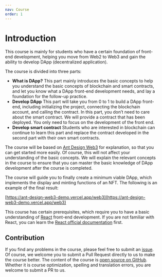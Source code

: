 ```yaml
---
nav: Course
order: 1
---
```


# Introduction

This course is mainly for students who have a certain foundation of front-end development, helping you move from Web2 to Web3 and gain the ability to develop DApp (decentralized application).

The course is divided into three parts:

- **What is DApp?** This part mainly introduces the basic concepts to help you understand the basic concepts of blockchain and smart contracts, and let you know what a DApp front-end development needs, and lay a foundation for the follow-up practice.
- **Develop DApp** This part will take you from 0 to 1 to build a DApp front-end, including initializing the project, connecting the blockchain account, and calling the contract. In this part, you don’t need to care about the smart contract. We will provide a contract that has been deployed. You only need to focus on the development of the front end.
- **Develop smart contract** Students who are interested in blockchain can continue to learn this part and replace the contract developed in the second part with their own smart contracts.

The course will be based on [Ant Design Web3](https://web3.ant.design/) for explanation, so that you can get started more easily. Of course, this will not affect your understanding of the basic concepts. We will explain the relevant concepts in the course to ensure that you can master the basic knowledge of DApp development after the course is completed.

The course will guide you to finally create a minimum viable DApp, which implements the display and minting functions of an NFT. The following is an example of the final result:

[https://ant-design-web3-demo.vercel.app/web3](https://ant-design-web3-demo.vercel.app/web3)

This course has certain prerequisites, which require you to have a basic understanding of [React](https://react.dev/) front-end development. If you are not familiar with React, you can learn the [React official documentation](https://react.dev/learn) first.

## Contribution

If you find any problems in the course, please feel free to submit an [issue](https://github.com/ant-design/ant-design-web3/issues). Of course, we welcome you to submit a Pull Request directly to us to make the course better. The content of the course is [open source on GitHub](https://github.com/ant-design/ant-design-web3/tree/main/docs/course). Whether it is course optimization, spelling and translation errors, you are welcome to submit a PR to us.
